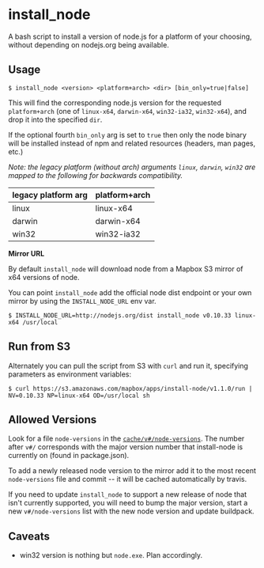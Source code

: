 # install_node

A bash script to install a version of node.js for a platform of your choosing,
without depending on nodejs.org being available.

## Usage

```
$ install_node <version> <platform+arch> <dir> [bin_only=true|false]
```

This will find the corresponding node.js version for the requested `platform+arch`
(one of `linux-x64`, `darwin-x64`, `win32-ia32`, `win32-x64`), and drop it into the specified `dir`.

If the optional fourth `bin_only` arg is set to `true` then only the node binary
will be installed instead of npm and related resources (headers, man pages, etc.)

*Note: the legacy platform (without arch) arguments `linux`, `darwin`, `win32` are
mapped to the following for backwards compatibility.*

legacy platform arg | platform+arch
--- | ---
linux | linux-x64
darwin | darwin-x64
win32 | win32-ia32

**Mirror URL**

By default `install_node` will download node from a Mapbox S3 mirror of x64 versions of node.

You can point `install_node` add the official node dist endpoint or your own mirror by using the `INSTALL_NODE_URL` env var.

```
$ INSTALL_NODE_URL=http://nodejs.org/dist install_node v0.10.33 linux-x64 /usr/local
```

## Run from S3

Alternately you can pull the script from S3 with `curl` and run it, specifying
parameters as environment variables:

```
$ curl https://s3.amazonaws.com/mapbox/apps/install-node/v1.1.0/run | NV=0.10.33 NP=linux-x64 OD=/usr/local sh
```

## Allowed Versions

Look for a file `node-versions` in the [`cache/v#/node-versions`](https://github.com/mapbox/install-node/blob/master/cache). The number after `v#/` corresponds with the major version number that install-node is currently on (found in package.json).

To add a newly released node version to the mirror add it to the most recent `node-versions` file and commit
-- it will be cached automatically by travis.

If you need to update `install_node` to support a new release of node that isn't currently supported, you will need to bump the major version, start a new `v#/node-versions` list with the new node version and update buildpack.

## Caveats

- win32 version is nothing but `node.exe`. Plan accordingly.

